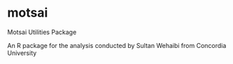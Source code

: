 # motsai
Motsai Utilities Package

An R package for the analysis conducted by Sultan Wehaibi from Concordia University
